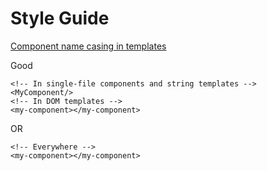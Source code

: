 # Style Guide

[Component name casing in templates](https://vuejs.org/v2/style-guide/#Component-name-casing-in-templates-strongly-recommended)

Good

```
<!-- In single-file components and string templates -->
<MyComponent/>
<!-- In DOM templates -->
<my-component></my-component>
```

OR

```
<!-- Everywhere -->
<my-component></my-component>
```

